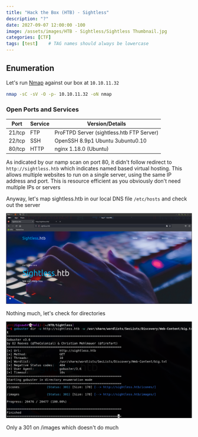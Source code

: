 ```yaml
---
title: "Hack the Box (HTB) - Sightless"
description: "?"
date: 2027-09-07 12:00:00 -100
image: /assets/images/HTB - Sightless/Sightless Thumbnail.jpg
categories: [CTF]
tags: [test]    # TAG names should always be lowercase
---
```


## Enumeration

Let's run [Nmap](https://nmap.org/book/toc.html) against our box at `10.10.11.32`

```bash
nmap -sC -sV -O -p- 10.10.11.32 -oN nmap
```

### Open Ports and Services

| Port   | Service | Version/Details                            |
|--------|---------|--------------------------------------------|
| 21/tcp | FTP     | ProFTPD Server (sightless.htb FTP Server)  |
| 22/tcp | SSH     | OpenSSH 8.9p1 Ubuntu 3ubuntu0.10           |
| 80/tcp | HTTP    | nginx 1.18.0 (Ubuntu)                      |

As indicated by our namp scan on port 80, it didn't follow redirect to `http://sightless.htb` which indicates named based virtual hosting. This allows multiple websites to run on a single server, using the same IP address and port. This is resource efficient as you obviously don't need multiple IPs or servers

Anyway, let's map sightless.htb in our local DNS file `/etc/hosts` and check out the server

![Web Page](/assets/images/HTB%20-%20Sightless/sightless%20web%20page.png)

Nothing much, let's check for directories

![Gobuster Scan](/assets/images/HTB%20-%20Sightless/Gobuster%20Sightless.png)

Only a 301 on /images which doesn't do much






